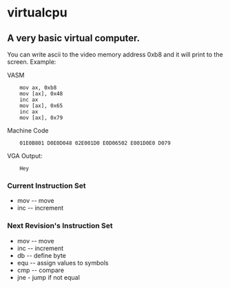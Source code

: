 # virtualcpu
## A very basic virtual computer.

You can write ascii to the video memory address 0xb8 and it will print to the screen.
Example:

VASM
```
	mov ax, 0xb8
	mov [ax], 0x48
	inc ax
	mov [ax], 0x65
	inc ax
	mov [ax], 0x79
```

Machine Code
```
	01E0B801 D0E0D048 02E001D0 E0D06502 E001D0E0 D079
```

VGA Output:
```
	Hey
```

### Current Instruction Set
+ mov -- move
+ inc -- increment

### Next Revision's Instruction Set
+ mov -- move
+ inc -- increment
+ db -- define byte
+ equ -- assign values to symbols
+ cmp -- compare
+ jne - jump if not equal

